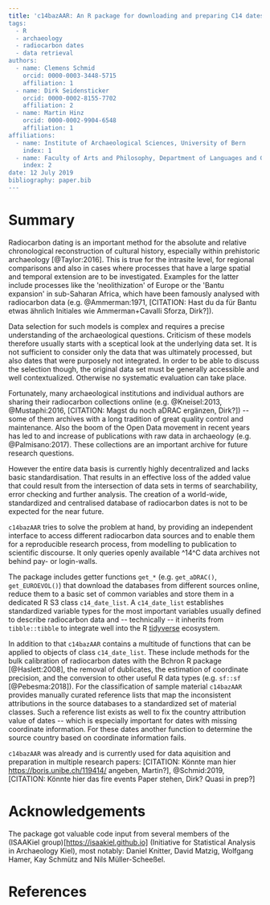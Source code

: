 ```yaml
---
title: 'c14bazAAR: An R package for downloading and preparing C14 dates from different source databases
tags:
  - R
  - archaeology
  - radiocarbon dates
  - data retrieval
authors:
  - name: Clemens Schmid
    orcid: 0000-0003-3448-5715
    affiliation: 1
  - name: Dirk Seidensticker
    orcid: 0000-0002-8155-7702
    affiliation: 2
  - name: Martin Hinz
    orcid: 0000-0002-9904-6548
    affiliation: 1
affiliations:
  - name: Institute of Archaeological Sciences, University of Bern
    index: 1
  - name: Faculty of Arts and Philosophy, Department of Languages and Cultures, Ghent University
    index: 2
date: 12 July 2019
bibliography: paper.bib
---
```


# Summary

Radiocarbon dating is an important method for the absolute and relative chronological reconstruction of cultural history, especially within prehistoric archaeology [@Taylor:2016]. This is true for the intrasite level, for regional comparisons and also in cases where processes that have a large spatial and temporal extension are to be investigated. Examples for the latter include processes like the 'neolithization' of Europe or the 'Bantu expansion' in sub-Saharan Africa, which have been famously analysed with radiocarbon data (e.g. @Ammerman:1971, [CITATION: Hast du da für Bantu etwas ähnlich Initiales wie Ammerman+Cavalli Sforza, Dirk?]). 

Data selection for such models is complex and requires a precise understanding of the archaeological questions. Criticism of these models therefore usually starts with a sceptical look at the underlying data set. It is not sufficient to consider only the data that was ultimately processed, but also dates that were purposely not integrated. In order to be able to discuss the selection though, the original data set must be generally accessible and well contextualized. Otherwise no systematic evaluation can take place.

Fortunately, many archaeological institutions and individual authors are sharing their radiocarbon collections online (e.g. @Kneisel:2013, @Mustaphi:2016, [CITATION: Magst du noch aDRAC ergänzen, Dirk?]) -- some of them archives with a long tradition of great quality control and maintenance. Also the boom of the Open Data movement in recent years has led to and increase of publications with raw data in archaeology (e.g. @Palmisano:2017). These collections are an important archive for future research questions. 

However the entire data basis is currently highly decentralized and lacks basic standardisation. That results in an effective loss of the added value that could result from the intersection of data sets in terms of searchability, error checking and further analysis. The creation of a world-wide, standardized and centralised database of radiocarbon dates is not to be expected for the near future.

``c14bazAAR`` tries to solve the problem at hand, by providing an independent interface to access different radiocarbon data sources and to enable them for a reproducible research process, from modelling to publication to scientific discourse. It only queries openly available ^14^C data archives not behind pay- or login-walls.

The package includes getter functions `get_*` (e.g. `get_aDRAC()`, `get_EUROEVOL()`) that download the databases from different sources online, reduce them to a basic set of common variables and store them in a dedicated R S3 class `c14_date_list`. A `c14_date_list` establishes standardized variable types for the most important variables usually defined to describe radiocarbon data and -- technically -- it inherits from `tibble::tibble` to integrate well into the R [tidyverse](https://www.tidyverse.org/) ecosystem.

In addition to that ``c14bazAAR`` contains a multitude of functions that can be applied to objects of class `c14_date_list`. These include methods for the bulk calibration of radiocarbon dates with the Bchron R package [@Haslett:2008], the removal of dublicates, the estimation of coordinate precision, and the conversion to other useful R data types (e.g. `sf::sf` [@Pebesma:2018]). For the classification of sample material ``c14bazAAR`` provides manually curated reference lists that map the inconsistent attributions in the source databases to a standardized set of material classes. Such a reference list exists as well to fix the country attribution value of dates -- which is especially important for dates with missing coordinate information. For these dates another function to determine the source country based on coordinate information fails.

``c14bazAAR`` was already and is currently used for data aquisition and preparation in multiple research papers: [CITATION: Könnte man hier https://boris.unibe.ch/119414/ angeben, Martin?], @Schmid:2019, [CITATION: Könnte hier das fire events Paper stehen, Dirk? Quasi in prep?]

# Acknowledgements

The package got valuable code input from several members of the (ISAAKiel group)[https://isaakiel.github.io] (Initiative for Statistical Analysis in Archaeology Kiel), most notably: Daniel Knitter, David Matzig, Wolfgang Hamer, Kay Schmütz and Nils Müller-Scheeßel.

# References
